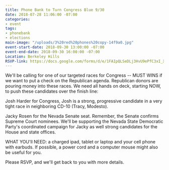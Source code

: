 ```yaml
---
title: Phone Bank to Turn Congress Blue 9/30
date: 2018-07-28 11:06:00 -07:00
categories:
- event
tags:
- phonebank
- elections
main-image: "/uploads/3%20red%20phones%20copy-14f9a0.jpg"
event-start-date: 2018-09-30 13:00:00 -07:00
event-end-date: 2018-09-30 16:00:00 -07:00
Location: Berkeley Hills
RSVP-link: https://docs.google.com/forms/d/e/1FAIpQLSeDLj3HvU9ePfC3xI_XNLARBWnFJRDunpe48rgEY3qJFqFY6Q/viewform
---
```


We'll be calling for one of our targeted races for Congress -- MUST WINS if we want to put a check on the Republican agenda.  Republican donors are pouring money into these races.  We need all hands on deck, starting NOW,  to push these candidates over the finish line:

Josh Harder for Congress,  Josh is a strong, progressive candidate in a very tight race in neighboring CD-10 (Tracy, Modesto).

Jacky Rosen for the Nevada Senate seat. Remember, the Senate confirms Supreme Court nominees. We'll be supporting the Nevada State Democratic Party's coordinated campaign for Jacky as well strong candidates for the House and state offices.

WHAT YOU'll NEED: a charged ipad, tablet or laptop and your cell phone with earbuds.  If possible, a power cord and a computer mouse might also be useful for you.

Please RSVP, and we'll get back to you with more details.